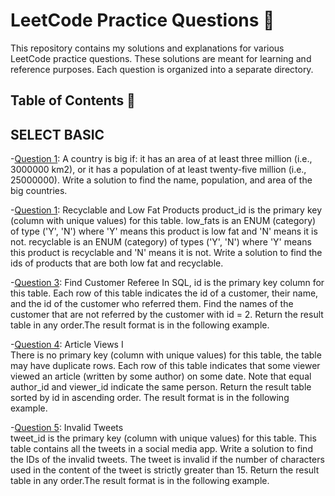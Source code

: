 # LeetCode Practice Questions 🚀

This repository contains my solutions and explanations for various LeetCode practice questions. These solutions are meant for learning and reference purposes. Each question is organized into a separate directory.

## Table of Contents 📜

## SELECT BASIC

 -[Question 1](./Question1/):
  A country is big if:
   it has an area of at least three million (i.e., 3000000 km2), or
   it has a population of at least twenty-five million (i.e., 25000000).
   Write a solution to find the name, population, and area of the big countries.

-[Question 1](./Question2/):
 Recyclable and Low Fat Products
  product_id is the primary key (column with unique values) for this table.
  low_fats is an ENUM (category) of type ('Y', 'N') where 'Y' means this product is low fat and 'N' means it is not.
  recyclable is an ENUM (category) of types ('Y', 'N') where 'Y' means this product is recyclable and 'N' means it is not.
  Write a solution to find the ids of products that are both low fat and recyclable.

 -[Question 3](./Question3/):
  Find Customer Referee
   In SQL, id is the primary key column for this table.
   Each row of this table indicates the id of a customer, their name, and the id of the customer who referred them.
   Find the names of the customer that are not referred by the customer with id = 2.
   Return the result table in any order.The result format is in the following example.

  -[Question 4](./Question4/):
  Article Views I  
   There is no primary key (column with unique values) for this table, the table may have duplicate rows.
   Each row of this table indicates that some viewer viewed an article (written by some author) on some date. 
   Note that equal author_id and viewer_id indicate the same person.
   Return the result table sorted by id in ascending order.
   The result format is in the following example.

  -[Question 5](./Question5/):
  Invalid Tweets  
   tweet_id is the primary key (column with unique values) for this table.
   This table contains all the tweets in a social media app.
   Write a solution to find the IDs of the invalid tweets. 
   The tweet is invalid if the number of characters used in the content of the tweet is strictly greater than 15.
   Return the result table in any order.The result format is in the following example.
  
  

